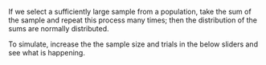 If we select a sufficiently large sample from a population, take the sum of the sample and repeat this process many times; then the distribution of the sums are normally distributed.  

To simulate, increase the the sample size and trials in the below sliders and see what is happening.  
